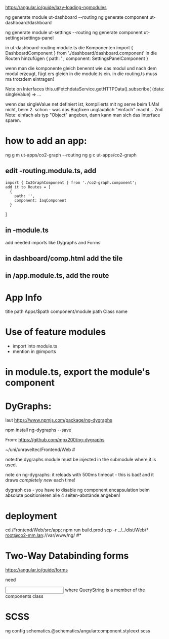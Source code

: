 https://angular.io/guide/lazy-loading-ngmodules

ng generate module ut-dashboard --routing
ng generate component ut-dashboard/dashboard

ng generate module ut-settings --routing
ng generate component ut-settings/settings-panel

in ut-dashboard-routing.module.ts die Komponenten
  import { DashboardComponent } from './dashboard/dashboard.component'
in die Routen hinzufügen
  {
    path: '',
    component: SettingsPanelComponent
  }

wenn man die komponente gleich benennt wie das modul und nach dem modul erzeugt, fügt ers gleich in die module.ts ein. in die routing.ts muss ma trotzdem eintragen!

Note on Interfaces
  this.utFetchdataService.getHTTPData().subscribe( (data: singleValue) => ...

wenn das singleValue net definiert ist, kompilierts mit ng serve beim 1.Mal nicht, beim 2. schon - was das Bugfixen unglaublich "einfach" macht...
  2nd Note: einfach als typ "Object" angeben, dann kann man sich das Interface sparen.



# how to add an app:
ng g m ut-apps/co2-graph --routing
ng g c ut-apps/co2-graph

##  edit -routing.module.ts, add
    import { Co2GraphComponent } from './co2-graph.component';
    add it to Routes = [ 
      {
        path: '',
        component: IaqComponent
      }
]

## in -module.ts
  add needed imports like Dygraphs and Forms

## in dashboard/comp.html add the tile

## in /app.module.ts, add the route



# App Info
title
path Apps/$path
component/module path
Class name


# Use of feature modules

* import into module.ts
* mention in @imports
# in module.ts, export the module's component

# DyGraphs:

laut https://www.npmjs.com/package/ng-dygraphs

npm install ng-dygraphs --save

From: https://github.com/mpx200/ng-dygraphs

~/uni/unraveltec/Frontend/Web # 

note:the dygraphs module must be injected in the submodule where it is used.


note on ng-dygraphs:
  it reloads with 500ms timeout - this is bad!
  and it draws _completely new_ each time!

dygraph css - you have to disable ng component encapsulation
  beim absolute positionieren alle 4 seiten-abstände angeben!

# deployment 

cd /Frontend/Web/src/app; npm run build.prod
scp -r ../../dist/Web/* root@co2-mm.lan://var/www/ng/ #*


# Two-Way Databinding forms
https://angular.io/guide/forms

need
<form #myForm="ngForm">
<input [(ngModel)]="QueryString"
        name="QueryString"
              />
where QueryString is a member of the components class


# SCSS

ng config schematics.@schematics/angular:component.styleext scss

